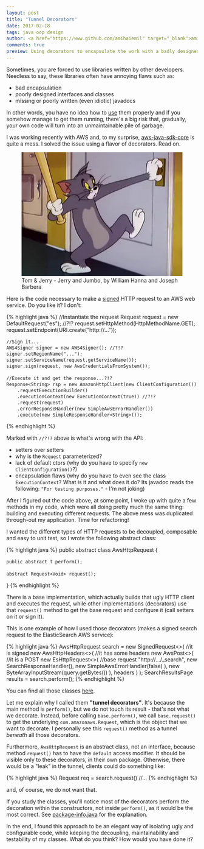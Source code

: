 ```yaml
---
layout: post
title: "Tunnel Decorators"
date: 2017-02-18
tags: java oop design
author: <a href="https://www.github.com/amihaiemil" target="_blank">amihaiemil</a>
comments: true
preview: Using decorators to encapsulate the work with a badly designed library.
---
```


Sometimes, you are forced to use libraries written by other developers. Needless to say, these libraries often have annoying flaws such as:

 + bad encapsulation
 + poorly designed interfaces and classes
 + missing or poorly written (even idiotic) javadocs

In other words, you have no idea how to [use](http://www.baeldung.com/design-a-user-friendly-java-library) them properly
and if you somehow manage to get them running, there's a big risk that, gradually,
your own code will turn into an unmaintainable pile of garbage.

I was working recently with AWS and, to my surprise, [aws-java-sdk-core](https://github.com/aws/aws-sdk-java/tree/master/aws-java-sdk-core) is
quite a mess. I solved the issue using a flavor of decorators.
Read on.

<figure>
 <img src="/images/jerry_and_jumbo.png" alt="Jerry and Jumbo">
 <figcaption>
 Tom & Jerry - Jerry and Jumbo, by  William Hanna and Joseph Barbera
 </figcaption>
</figure>

Here is the code necessary to make a [signed](http://docs.aws.amazon.com/general/latest/gr/signing_aws_api_requests.html)
HTTP request to an AWS web service. Do you like it? I don't:

{% highlight java %}
    //Instantiate the request
    Request<Void> request = new DefaultRequest<Void>("es"); //?!?
    request.setHttpMethod(HttpMethodName.GET);
    request.setEndpoint(URI.create("http://..."));

    //Sign it...
    AWS4Signer signer = new AWS4Signer(); //?!?
    signer.setRegionName("...");
    signer.setServiceName(request.getServiceName());
    signer.sign(request, new AwsCredentialsFromSystem());

    //Execute it and get the response...?!?
    Response<String> rsp = new AmazonHttpClient(new ClientConfiguration())
        .requestExecutionBuilder()
        .executionContext(new ExecutionContext(true)) //?!?
        .request(request)
        .errorResponseHandler(new SimpleAwsErrorHandler())
        .execute(new SimpleResponseHandler<String>());
{% endhighlight %}

Marked with ``//?!?`` above is what's wrong with the API:

 + setters over setters
 + why is the ``Request`` parameterized?
 + lack of default ctors (why do you have to specify ``new ClientConfiguration()``?)
 + encapsulation flaws (why do you have to even see the class ``ExecutionContext``?
   What is it and what does it do? Its javadoc reads the following:
   ``"For testing purposes."`` - I'm not joking)

After I figured out the code above, at some point, I woke up with quite a few
methods in my code, which were all doing pretty much the same thing: building
and executing different requests. The above mess was duplicated
through-out my application. Time for refactoring!

I wanted the different types of HTTP requests to be decoupled, composable and easy
to unit test, so I wrote the following abstract class:

{% highlight java %}
public abstract class AwsHttpRequest<T> {

    public abstract T perform();

    abstract Request<Void> request();
}
{% endhighlight %}

There is a base implementation, which actually builds that ugly HTTP client and
executes the request, while other implementations (decorators) use that
``request()`` method to get the base request and configure it
(call setters on it or sign it).

This is one example of how I used those decorators (makes a signed search request
to the ElasticSearch AWS service):

{% highlight java %}
AwsHttpRequest<SearchResultsPage> search =
    new SignedRequest<>( //it is signed
        new AwsHttpHeaders<>( //it has some headers
            new AwsPost<>( //it is a POST
                new EsHttpRequest<>( //base request
                    "http://.../_search",
                    new SearchResponseHandler(),
                    new SimpleAwsErrorHandler(false)
                ),
                new ByteArrayInputStream(query.getBytes())
            ),
            headers
        )
    );
SearchResultsPage results = search.perform();
{% endhighlight %}


You can find all those classes [here](https://github.com/opencharles/charles-rest/tree/master/src/main/java/com/amihaiemil/charles/aws/requests).

Let me explain why I called them **"tunnel decorators"**. It's because the main method is
``perform()``, but we do not touch its result - that's not what we decorate. Instead, before calling ``base.perform()``, we call ``base.request()`` to get the underlying ``com.amazonaws.Request``, which is the object that we want to decorate. I personally see this ``request()`` method as a tunnel *beneath* all those decorators.

Furthermore, ``AwsHttpRequest`` is an abstract class, not an interface, because method ``request()`` has to have the ``default`` access modifier. It should be visible only to
these decorators, in their own package. Otherwise, there would be a "leak" in the tunnel, clients could do something like:

{% highlight java %}
    Request<Void> req = search.request()
    //...
{% endhighlight %}

and, of course, we do not want that.

If you study the classes, you'll notice most of the decorators perform the decoration
within the constructors, not inside ``perform()``, as it would be the most correct. See
[package-info.java](https://github.com/opencharles/charles-rest/blob/master/src/main/java/com/amihaiemil/charles/aws/requests/package-info.java#L27) for the explanation.

In the end, I found this approach to be an elegant way of isolating ugly and configurable
code, while keeping the decoupling, maintainability and testability of my classes.
What do you think? How would you have done it?

